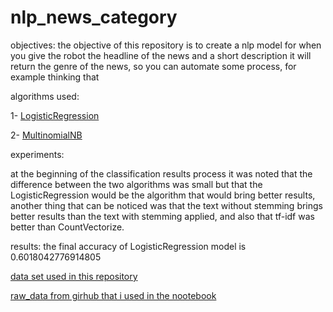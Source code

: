 # nlp_news_category

objectives: the objective of this repository is to create a nlp model for when you give the robot the headline of the news and a short description it will return the genre of the news, so you can automate some process, for example thinking that

algorithms used:

1- [LogisticRegression](https://scikit-learn.org/stable/modules/generated/sklearn.linear_model.LogisticRegression.html)

2- [MultinomialNB](sklearn.naive_bayes.MultinomialNB)

experiments:


at the beginning of the classification results process it was noted that the difference between the two algorithms was small but that the LogisticRegression would be the algorithm that would bring better results,
another thing that can be noticed was that the text without stemming brings better results than the text with stemming applied,
and also that tf-idf was better than CountVectorize.

results: the final accuracy of LogisticRegression model is 0.6018042776914805


[data set used in this repository](https://www.kaggle.com/rmisra/news-category-dataset)


[raw_data from girhub that i used in the nootebook](https://raw.githubusercontent.com/dbstern/kaggle-news-category/master/input/News_Category_Dataset_v2.json)


